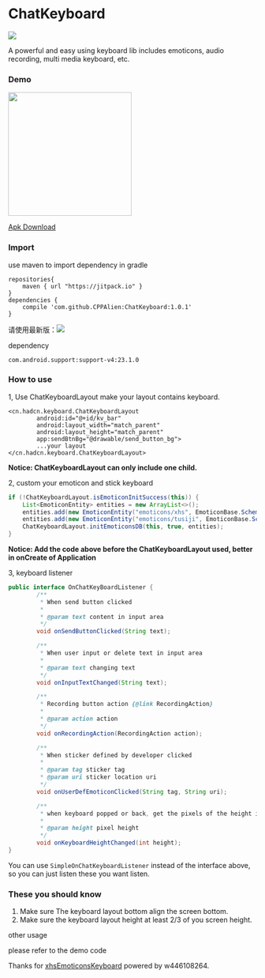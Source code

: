 # ChatKeyboard 

[![](https://img.shields.io/badge/language-Java-green.svg)](https://github.com/CPPAlien/ChatKeyboard)

A powerful and easy using keyboard lib includes emoticons, audio recording, multi media keyboard, etc.


### Demo
<div class='row'>
    <img src='http://7xq276.com2.z0.glb.qiniucdn.com/keyboard-demo.gif' width="250px"/>
</div>

[Apk Download](http://7xq276.com2.z0.glb.qiniucdn.com/keyboard.apk)

### Import

use maven to import dependency in gradle

```
repositories{
    maven { url "https://jitpack.io" }
}
dependencies {
    compile 'com.github.CPPAlien:ChatKeyboard:1.0.1'
}
```

请使用最新版：[![](https://jitpack.io/v/CPPAlien/ChatKeyboard.svg)](https://jitpack.io/#CPPAlien/ChatKeyboard)

dependency
```
com.android.support:support-v4:23.1.0
```

### How to use

1, Use ChatKeyboardLayout make your layout contains keyboard.
```
<cn.hadcn.keyboard.ChatKeyboardLayout
        android:id="@+id/kv_bar"
        android:layout_width="match_parent"
        android:layout_height="match_parent"
        app:sendBtnBg="@drawable/send_button_bg">
        ...your layout
</cn.hadcn.keyboard.ChatKeyboardLayout>
```
**Notice: ChatKeyboardLayout can only include one child.**

2, custom your emoticon and stick keyboard
```java
if (!ChatKeyboardLayout.isEmoticonInitSuccess(this)) {
	List<EmoticonEntity> entities = new ArrayList<>();
	entities.add(new EmoticonEntity("emoticons/xhs", EmoticonBase.Scheme.ASSETS));
	entities.add(new EmoticonEntity("emoticons/tusiji", EmoticonBase.Scheme.ASSETS));
	ChatKeyboardLayout.initEmoticonsDB(this, true, entities);
}
```
**Notice: Add the code above before the ChatKeyboardLayout used, better in onCreate of Application**

3, keyboard listener
```java
public interface OnChatKeyBoardListener {
        /**
         * When send button clicked
         *
         * @param text content in input area
         */
        void onSendButtonClicked(String text);

        /**
         * When user input or delete text in input area
         *
         * @param text changing text
         */
        void onInputTextChanged(String text);

        /**
         * Recording button action {@link RecordingAction}
         *
         * @param action action
         */
        void onRecordingAction(RecordingAction action);

        /**
         * When sticker defined by developer clicked
         *
         * @param tag sticker tag
         * @param uri sticker location uri
         */
        void onUserDefEmoticonClicked(String tag, String uri);

        /**
         * when keyboard popped or back, get the pixels of the height include keyboard bar
         *
         * @param height pixel height
         */
        void onKeyboardHeightChanged(int height);
} 
```
You can use `SimpleOnChatKeyboardListener` instead of the interface above, so you can just listen these you want listen.

### These you should know

1. Make sure The keyboard layout bottom align the screen bottom.
2. Make sure the keyboard layout height at least 2/3 of you screen height.

other usage

please refer to the demo code



Thanks for [xhsEmoticonsKeyboard](https://github.com/w446108264/XhsEmoticonsKeyboard) powered by w446108264.